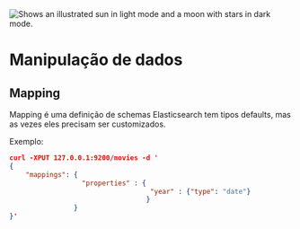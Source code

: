 <picture>
  <source media="(prefers-color-scheme: dark)" srcset="https://upload.wikimedia.org/wikipedia/commons/f/f4/Elasticsearch_logo.svg">
  <source media="(prefers-color-scheme: light)" srcset="https://user-images.githubusercontent.com/25423296/163456779-a8556205-d0a5-45e2-ac17-42d089e3c3f8.png">
  <img alt="Shows an illustrated sun in light mode and a moon with stars in dark mode." src="https://user-images.githubusercontent.com/25423296/163456779-a8556205-d0a5-45e2-ac17-42d089e3c3f8.png">

  # Manipulação de dados

  ## Mapping
  Mapping é uma definição de schemas Elasticsearch tem tipos defaults, mas as vezes eles precisam ser customizados.

  Exemplo:
  ```json
curl -XPUT 127.0.0.1:9200/movies -d '
{
      "mappings": {
                    "properties" : {
                                     "year" : {"type": "date"}
                                    }
                  }
}'
  ```
